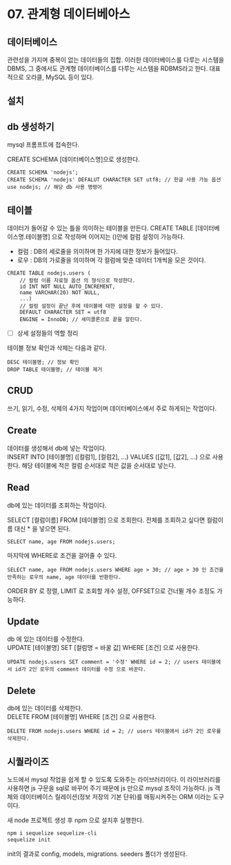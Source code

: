 # 07. 관계형 데이터베아스

## 데이터베이스

관련성을 가지며 중복이 없는 데이터들의 집합. 이러한 데이터베이스를 다루는 시스템을 DBMS, 그 중에서도 관계형 데이터베이스를 다루는 시스템을 RDBMS라고 한다. 대표적으로 오라클, MySQL 등이 있다.

## 설치

## db 생성하기

mysql 프롬프트에 접속한다.

CREATE SCHEMA [데이터베이스명]으로 생성한다.

```mysql
CREATE SCHEMA 'nodejs';
CREATE SCHEMA 'nodejs' DEFALUT CHARACTER SET utf8; // 한글 사용 가능 옵션
use nodejs; // 해당 db 사용 명령어
```

## 테이블

데이터가 들어갈 수 있는 틀을 의미하는 테이블을 만든다. CREATE TABLE [데이터베이스명.테이블명] 으로 작성하며 이어지는 ()안에 컬럼 설정이 가능하다.

- 컬럼 : DB의 세로줄을 의미하며 한 가지에 대한 정보가 들어있다.
- 로우 : DB의 가로줄을 의미하며 각 컬럼에 맞춘 데이터 1개씩을 모은 것이다.

```
CREATE TABLE nodejs.users (
    // 컬럼 이름 자료형 옵션 의 형식으로 작성한다.
    id INT NOT NULL AUTO_INCREMENT,
    name VARCHAR(20) NOT NULL,
    ...)
    // 컬럼 설정이 끝난 후에 테이블에 대한 설정을 할 수 있다.
    DEFAULT CHARACTER SET = utf8
    ENGINE = InnoDB; // 세미콜론으로 끝을 알린다.
```

- [ ] 상세 설정들의 역할 정리

테이블 정보 확인과 삭제는 다음과 같다.

```
DESC 테이블명; // 정보 확인
DROP TABLE 테이블명; // 테이블 제거
```

## CRUD

쓰기, 읽기, 수정, 삭제의 4가지 작업이며 데이터베이스에서 주로 하게되는 작업이다.

## Create

데이터를 생성해서 db에 넣는 작업이다.  
INSERT INTO [테이블명] ([컬럼1], [컬럼2], ...) VALUES ([값1], [값2], ...) 으로 사용한다.
해당 테이블에 적은 컬럼 순서대로 적은 값을 순서대로 넣는다.

## Read

db에 있는 데이터를 조회하는 작업이다.

SELECT [컬럼이름] FROM [테이블명] 으로 조회한다. 전체를 조회하고 싶다면 컬럼이름 대신 \* 을 넣으면 된다.

```
SELECT name, age FROM nodejs.users;
```

마지막에 WHERE로 조건을 걸어줄 수 있다.

```
SELECT name, age FROM nodejs.users WHERE age > 30; // age > 30 인 조건을 만족하는 로우의 name, age 데이터를 반환한다.
```

ORDER BY 로 정렬, LIMIT 로 조회할 개수 설정, OFFSET으로 건너뛸 개수 조정도 가능하다.

## Update

db 에 있는 데이터를 수정한다.  
UPDATE [테이블명] SET [컬럼명 = 바꿀 값] WHERE [조건] 으로 사용한다.

```
UPDATE nodejs.users SET comment = '수정' WHERE id = 2; // users 테이블에서 id가 2인 로우의 comment 데이터를 수정 으로 바꾼다.
```

## Delete

db에 있는 데이터를 삭제한다.  
DELETE FROM [테이블명] WHERE [조건] 으로 사용한다.

```
DELETE FROM nodejs.users WHERE id = 2; // users 테이블에서 id가 2인 로우를 삭제한다.
```

## 시퀄라이즈

노드에서 mysql 작업을 쉽게 할 수 있도록 도와주는 라이브러리이다. 이 라이브러리를 사용하면 js 구문을 sql로 바꾸어 주기 때문에 js 만으로 mysql 조작이 가능하다. js 객체와 데이터베이스 릴레이션(정보 저장의 기본 단위)를 매핑시켜주는 ORM 이라는 도구이다.

새 node 프로젝트 생성 후 npm 으로 설치후 실행한다.

```bash
npm i sequelize sequelize-cli
sequelize init
```

init의 결과로 config, models, migrations. seeders 폴더가 생성된다.
